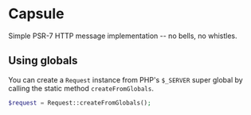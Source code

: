 # Capsule
Simple PSR-7 HTTP message implementation -- no bells, no whistles.

## Using globals
You can create a ```Request``` instance from PHP's ```$_SERVER``` super global by calling the static method ```createFromGlobals```.

```php
$request = Request::createFromGlobals();
```